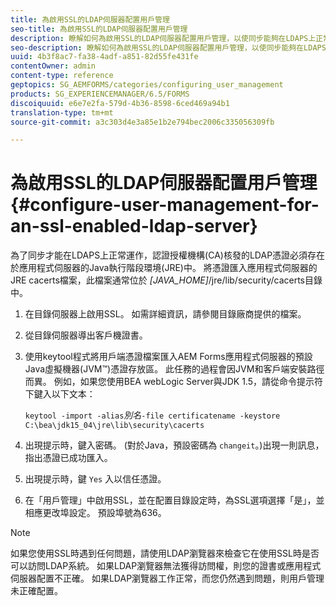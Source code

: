 ```yaml
---
title: 為啟用SSL的LDAP伺服器配置用戶管理
seo-title: 為啟用SSL的LDAP伺服器配置用戶管理
description: 瞭解如何為啟用SSL的LDAP伺服器配置用戶管理，以使同步能夠在LDAPS上正常工作。
seo-description: 瞭解如何為啟用SSL的LDAP伺服器配置用戶管理，以使同步能夠在LDAPS上正常工作。
uuid: 4b3f8ac7-fa38-4adf-a851-82d55fe431fe
contentOwner: admin
content-type: reference
geptopics: SG_AEMFORMS/categories/configuring_user_management
products: SG_EXPERIENCEMANAGER/6.5/FORMS
discoiquuid: e6e7e2fa-579d-4b36-8598-6ced469a94b1
translation-type: tm+mt
source-git-commit: a3c303d4e3a85e1b2e794bec2006c335056309fb

---
```



# 為啟用SSL的LDAP伺服器配置用戶管理 {#configure-user-management-for-an-ssl-enabled-ldap-server}

為了同步才能在LDAPS上正常運作，認證授權機構(CA)核發的LDAP憑證必須存在於應用程式伺服器的Java執行階段環境(JRE)中。 將憑證匯入應用程式伺服器的JRE cacerts檔案，此檔案通常位於 *[JAVA_HOME]*/jre/lib/security/cacerts目錄中。

1. 在目錄伺服器上啟用SSL。 如需詳細資訊，請參閱目錄廠商提供的檔案。
1. 從目錄伺服器導出客戶機證書。
1. 使用keytool程式將用戶端憑證檔案匯入AEM Forms應用程式伺服器的預設Java虛擬機器(JVM™)憑證存放區。 此任務的過程會因JVM和客戶端安裝路徑而異。 例如，如果您使用BEA webLogic Server與JDK 1.5，請從命令提示符下鍵入以下文本：

   `keytool -import -alias`*別名&#x200B;*`-file certificatename -keystore C:\bea\jdk15_04\jre\lib\security\cacerts`

1. 出現提示時，鍵入密碼。 (對於Java，預設密碼為 `changeit`。)出現一則訊息，指出憑證已成功匯入。
1. 出現提示時，鍵 `Yes` 入以信任憑證。
1. 在「用戶管理」中啟用SSL，並在配置目錄設定時，為SSL選項選擇「是」，並相應更改埠設定。 預設埠號為636。

>[!NOTE]
>
>如果您使用SSL時遇到任何問題，請使用LDAP瀏覽器來檢查它在使用SSL時是否可以訪問LDAP系統。 如果LDAP瀏覽器無法獲得訪問權，則您的證書或應用程式伺服器配置不正確。 如果LDAP瀏覽器工作正常，而您仍然遇到問題，則用戶管理未正確配置。

